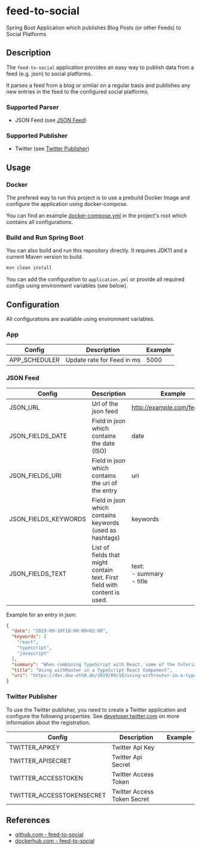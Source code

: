 # feed-to-social
Spring Boot Application which publishes Blog Posts (or other Feeds) to Social Platforms

## Description

The `feed-to-social` application provides an easy way to publish data from a feed (e.g. json) to social platforms.

It parses a feed from a blog or similar on a regular basis and publishes any new entries in the feed to the configured social platforms.

### Supported Parser

* JSON Feed (see [JSON Feed](#json-feed))

### Supported Publisher

* Twitter (see [Twitter Publisher](#twitter-publisher))

## Usage

### Docker

The prefered way to run this project is to use a prebuild Docker Image and configure the application using docker-compose.

You can find an example [docker-compose.yml](https://github.com/deveth0/feed-to-social/blob/master/docker-compose.yml) in the project's root which contains all configurations.

### Build and Run Spring Boot

You can also build and run this repository directly. It requires JDK11 and a current Maven version to build.

```bash
mvn clean install
```

You can add the configuration to `application.yml` or provide all required configs using environment variables (see below).

## Configuration

All configurations are available using environment variables.

### App

| Config | Description  | Example |
|---|---|---|
| APP_SCHEDULER | Update rate for Feed in ms | 5000 |

### JSON Feed

| Config | Description  | Example |
|---|---|---|
| JSON_URL | Url of the json feed | http://example.com/feed.json |
| JSON_FIELDS_DATE | Field in json which contains the date (ISO) | date |
| JSON_FIELDS_URI | Field in json which contains the uri of the entry | uri |
| JSON_FIELDS_KEYWORDS | Field in json which contains keywords (used as hashtags) | keywords |
| JSON_FIELDS_TEXT | List of fields that might contain text. First field with content is used. | text:<br>  - summary<br>   - title|

Example for an entry in json:

```json
{
  "date": "2019-09-10T18:00:00+02:00",
  "keywords": [
    "react",
    "typescript",
    "javascript"
  ],
  "summary": "When combining TypeScript with React, some of the tutorials cannot be adapted that simple.</br>In this example I show how to use <code>withRouter</code> to manipulate the history in a functional React component.",
  "title": "Using withRouter in a TypeScript React Component",
  "uri": "https://dev.dev-eth0.de/2019/09/10/using-withrouter-in-a-typescript-react-component/"
}

```
### Twitter Publisher

To use the Twitter publisher, you need to create a Twitter application and configure the following properties.
See [developer.twitter.com](https://developer.twitter.com/en/docs/basics/authentication/guides/access-tokens) on more information about the registration.

| Config | Description  | Example |
|---|---|---|
| TWITTER_APIKEY | Twitter Api Key |  |
| TWITTER_APISECRET | Twitter Api Secret | |
| TWITTER_ACCESSTOKEN | Twitter Access Token| |
| TWITTER_ACCESSTOKENSECRET | Twitter Access Token Secret | |

## References

* [github.com - feed-to-social](https://github.com/deveth0/feed-to-social)
* [dockerhub.com - feed-to-social](https://hub.docker.com/r/deveth0/feed-to-social)
